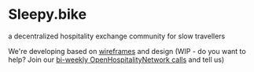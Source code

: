 # Sleepy.bike

a decentralized hospitality exchange community for slow travellers

We're developing based on [wireframes](https://www.figma.com/proto/Ke1XF3qG2auBchUWqWsRlE/wireframes?node-id=3%3A26&starting-point-node-id=3%3A26) and design (WIP - do you want to help? Join our [bi-weekly OpenHospitalityNetwork calls](https://pad.kanthaus.online/ohn#) and tell us)
